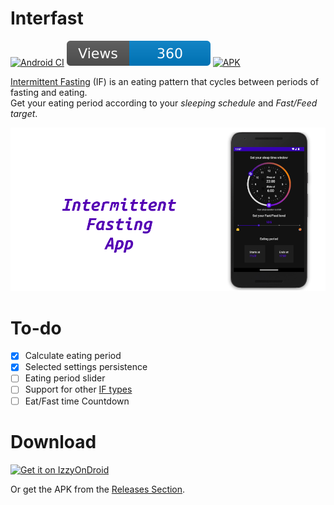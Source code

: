 # Interfast
[![Android CI](https://github.com/Husseinfo/interfast/actions/workflows/android.yml/badge.svg)](https://github.com/Husseinfo/interfast/actions/workflows/android.yml)
[![Image of views-counter](https://github.com/Husseinfo/views-counter/blob/master/svg/565507905/badge.svg)](https://github.com/Husseinfo/views-counter/blob/master/readme/565507905/year.md)
[![APK](https://img.shields.io/badge/Download-APK-red)](https://github.com/Husseinfo/interfast/#Download)

[Intermittent Fasting](https://www.healthline.com/nutrition/intermittent-fasting-guide#methods) (IF) is an eating pattern that cycles between periods of fasting and eating.  
Get your eating period according to your _sleeping schedule_ and _Fast/Feed target_.

![img.png](img.png)

# To-do
- [x] Calculate eating period
- [X] Selected settings persistence
- [ ] Eating period slider
- [ ] Support for other [IF types](https://en.wikipedia.org/wiki/Intermittent_fasting#Types)
- [ ] Eat/Fast time Countdown

# Download

[<img src="https://gitlab.com/IzzyOnDroid/repo/-/raw/master/assets/IzzyOnDroid.png"
     alt="Get it on IzzyOnDroid"
     height="80">](https://apt.izzysoft.de/fdroid/index/apk/io.github.husseinfo.interfast)

Or get the APK from the [Releases Section](https://github.com/Husseinfo/interfast/releases/latest).
